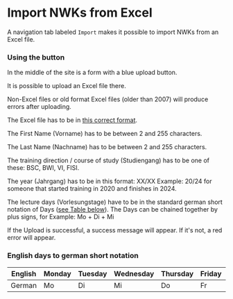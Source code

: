 # Import NWKs from Excel

A navigation tab labeled `Import` makes it possible to import NWKs from an Excel file.

### Using the button

In the middle of the site is a form with a blue upload button.

It is possible to upload an Excel file there.

Non-Excel files or old format Excel files (older than 2007) will produce errors after uploading.

The Excel file has to be in <a href="../assets/Import_Standart.xlsx" download>this correct format</a>.

The First Name (Vorname) has to be between 2 and 255 characters.

The Last Name (Nachname) has to be between 2 and 255 characters.

The training direction / course of study (Studiengang) has to be one of these: BSC, BWI, VI, FISI.

The year (Jahrgang) has to be in this format: XX/XX Example: 20/24 for someone that started training in 2020 and finishes in 2024.

The lecture days (Vorlesungstage) have to be in the standard german short notation of Days ([see Table below](#english-days-to-german-short-notation)). 
The Days can be chained together by plus signs, for Example: Mo + Di + Mi

If the Upload is successful, a success message will appear. If it's not, a red error will appear.

### English days to german short notation
| English | Monday | Tuesday | Wednesday | Thursday | Friday | Saturday |
|---------|--------|---------|-----------|----------|--------|----------|
| German  | Mo     | Di      | Mi        | Do       | Fr     | Sa       |